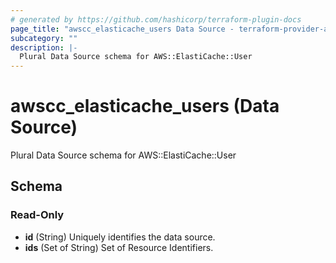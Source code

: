 ```yaml
---
# generated by https://github.com/hashicorp/terraform-plugin-docs
page_title: "awscc_elasticache_users Data Source - terraform-provider-awscc"
subcategory: ""
description: |-
  Plural Data Source schema for AWS::ElastiCache::User
---
```


# awscc_elasticache_users (Data Source)

Plural Data Source schema for AWS::ElastiCache::User



<!-- schema generated by tfplugindocs -->
## Schema

### Read-Only

- **id** (String) Uniquely identifies the data source.
- **ids** (Set of String) Set of Resource Identifiers.


